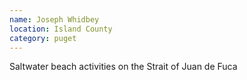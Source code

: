 ```yaml
---
name: Joseph Whidbey
location: Island County
category: puget
---
```


Saltwater beach activities on the Strait of Juan de Fuca
